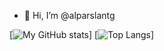 - 👋 Hi, I’m @alparslantg


[![My GitHub stats](https://github-readme-stats.vercel.app/api?username=alparslantg)]
[![Top Langs](https://github-readme-stats.vercel.app/api/top-langs/?username=alparslantg)]
